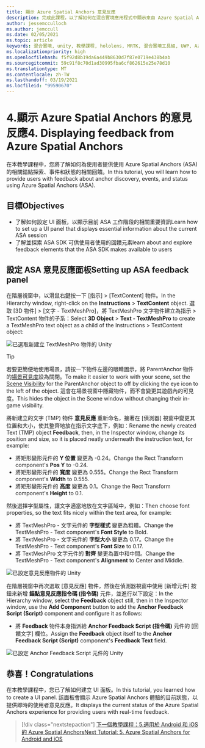```yaml
---
title: 顯示 Azure Spatial Anchors 意見反應
description: 完成此課程，以了解如何在混合實境應用程式中顯示來自 Azure Spatial Anchors 的意見反應。
author: jessemcculloch
ms.author: jemccull
ms.date: 02/05/2021
ms.topic: article
keywords: 混合實境, unity, 教學課程, hololens, MRTK, 混合實境工具組, UWP, Azure 空間錨點, 工作階段, 回饋元素
ms.localizationpriority: high
ms.openlocfilehash: f5f92d8b19da6a449b8630d7f87e0719e438b4ab
ms.sourcegitcommit: 59c91f8c70d1ad30995fba6cf862615e25e78d10
ms.translationtype: MT
ms.contentlocale: zh-TW
ms.lasthandoff: 03/19/2021
ms.locfileid: "99590670"
---
```

# <a name="4-displaying-feedback-from-azure-spatial-anchors"></a><span data-ttu-id="3609a-104">4.顯示 Azure Spatial Anchors 的意見反應</span><span class="sxs-lookup"><span data-stu-id="3609a-104">4. Displaying feedback from Azure Spatial Anchors</span></span>

<span data-ttu-id="3609a-105">在本教學課程中，您將了解如何為使用者提供使用 Azure Spatial Anchors (ASA) 的相關錨點探索、事件和狀態的相關回饋。</span><span class="sxs-lookup"><span data-stu-id="3609a-105">In this tutorial, you will learn how to provide users with feedback about anchor discovery, events, and status using Azure Spatial Anchors (ASA).</span></span>

## <a name="objectives"></a><span data-ttu-id="3609a-106">目標</span><span class="sxs-lookup"><span data-stu-id="3609a-106">Objectives</span></span>

* <span data-ttu-id="3609a-107">了解如何設定 UI 面板，以顯示目前 ASA 工作階段的相關重要資訊</span><span class="sxs-lookup"><span data-stu-id="3609a-107">Learn how to set up a UI panel that displays essential information about the current ASA session</span></span>
* <span data-ttu-id="3609a-108">了解並探索 ASA SDK 可供使用者使用的回饋元素</span><span class="sxs-lookup"><span data-stu-id="3609a-108">learn about and explore feedback elements that the ASA SDK makes available to users</span></span>

## <a name="setting-up-asa-feedback-panel"></a><span data-ttu-id="3609a-109">設定 ASA 意見反應面板</span><span class="sxs-lookup"><span data-stu-id="3609a-109">Setting up ASA feedback panel</span></span>

<span data-ttu-id="3609a-110">在階層視窗中，以滑鼠右鍵按一下 [指示] >  [TextContent] 物件。</span><span class="sxs-lookup"><span data-stu-id="3609a-110">In the Hierarchy window, right-click on the **Instructions** > **TextContent** object.</span></span> <span data-ttu-id="3609a-111">選取 [3D 物件] >  [文字 - TextMeshPro]，將 TextMeshPro 文字物件建立為指示 > TextContent 物件的子系：</span><span class="sxs-lookup"><span data-stu-id="3609a-111">Select **3D Object** > **Text - TextMeshPro** to create a TextMeshPro text object as a child of the Instructions > TextContent object:</span></span>

![已選取新建立 TextMeshPro 物件的 Unity](images/mr-learning-asa/asa-04-section1-step1-1.png)

> [!TIP]
> <span data-ttu-id="3609a-113">若要更簡便地使用場景，請按一下物件左邊的眼睛圖示，將 ParentAnchor 物件的<a href="https://docs.unity3d.com/Manual/SceneVisibility.html" target="_blank">場景可見度</a>設為關閉。</span><span class="sxs-lookup"><span data-stu-id="3609a-113">To make it easier to work with your scene, set the  <a href="https://docs.unity3d.com/Manual/SceneVisibility.html" target="_blank">Scene Visibility</a> for the ParentAnchor object to off by clicking the eye icon to the left of the object.</span></span> <span data-ttu-id="3609a-114">這會在場景視窗中隱藏物件，而不會變更其遊戲內的可見度。</span><span class="sxs-lookup"><span data-stu-id="3609a-114">This hides the object in the Scene window without changing their in-game visibility.</span></span>

<span data-ttu-id="3609a-115">將新建立的文字 (TMP) 物件 **意見反應** 重新命名，接著在 [偵測器] 視窗中變更其位置和大小，使其整齊地放在指示文字底下，例如：</span><span class="sxs-lookup"><span data-stu-id="3609a-115">Rename the newly created Text (TMP) object **Feedback**, then, in the Inspector window, change its position and size, so it is placed neatly underneath the instruction text, for example:</span></span>

* <span data-ttu-id="3609a-116">將矩形變形元件的 **Y 位置** 變更為 -0.24。</span><span class="sxs-lookup"><span data-stu-id="3609a-116">Change the Rect Transform component's **Pos Y** to -0.24.</span></span>
* <span data-ttu-id="3609a-117">將矩形變形元件的 **寬度** 變更為 0.555。</span><span class="sxs-lookup"><span data-stu-id="3609a-117">Change the Rect Transform component's **Width** to 0.555.</span></span>
* <span data-ttu-id="3609a-118">將矩形變形元件的 **高度** 變更為 0.1。</span><span class="sxs-lookup"><span data-stu-id="3609a-118">Change the Rect Transform component's **Height** to 0.1.</span></span>

<span data-ttu-id="3609a-119">然後選擇字型屬性，讓文字適當地放在文字區域中，例如：</span><span class="sxs-lookup"><span data-stu-id="3609a-119">Then choose font properties, so the text fits nicely within the text area, for example:</span></span>

* <span data-ttu-id="3609a-120">將 TextMeshPro - 文字元件的 **字型樣式** 變更為粗體。</span><span class="sxs-lookup"><span data-stu-id="3609a-120">Change the TextMeshPro - Text component's **Font Style** to Bold.</span></span>
* <span data-ttu-id="3609a-121">將 TextMeshPro - 文字元件的 **字型大小** 變更為 0.17。</span><span class="sxs-lookup"><span data-stu-id="3609a-121">Change the TextMeshPro - Text component's **Font Size** to 0.17.</span></span>
* <span data-ttu-id="3609a-122">將 TextMeshPro 文字元件的 **對齊** 變更為置中和中間。</span><span class="sxs-lookup"><span data-stu-id="3609a-122">Change the TextMeshPro - Text component's **Alignment** to Center and Middle.</span></span>

![已設定意見反應物件的 Unity](images/mr-learning-asa/asa-04-section1-step1-2.png)

<span data-ttu-id="3609a-124">在階層視窗中再次選取 [意見反應] 物件，然後在偵測器視窗中使用 [新增元件] 按鈕來新增 **錨點意見反應指令碼 (指令碼)** 元件，並進行以下設定：</span><span class="sxs-lookup"><span data-stu-id="3609a-124">In the Hierarchy window, select the **Feedback** object still, then in the Inspector window, use the **Add Component** button to add the **Anchor Feedback Script (Script)** component and configure it as follows:</span></span>

* <span data-ttu-id="3609a-125">將 **Feedback** 物件本身指派給 **Anchor Feedback Script (指令碼)** 元件的 [回饋文字] 欄位。</span><span class="sxs-lookup"><span data-stu-id="3609a-125">Assign the **Feedback** object itself to the **Anchor Feedback Script (Script)** component's **Feedback Text** field.</span></span>

![已設定 Anchor Feedback Script 元件的 Unity](images/mr-learning-asa/asa-04-section1-step1-3.png)

## <a name="congratulations"></a><span data-ttu-id="3609a-127">恭喜！</span><span class="sxs-lookup"><span data-stu-id="3609a-127">Congratulations</span></span>

<span data-ttu-id="3609a-128">在本教學課程中，您已了解如何建立 UI 面板。</span><span class="sxs-lookup"><span data-stu-id="3609a-128">In this tutorial, you learned how to create a UI panel.</span></span> <span data-ttu-id="3609a-129">該面板會顯示 Azure Spatial Anchors 體驗的目前狀態，以提供即時的使用者意見反應。</span><span class="sxs-lookup"><span data-stu-id="3609a-129">It displays the current status of the Azure Spatial Anchors experience for providing users with real-time feedback.</span></span>

> [!div class="nextstepaction"]
> [<span data-ttu-id="3609a-130">下一個教學課程：5.適用於 Android 和 iOS 的 Azure Spatial Anchors</span><span class="sxs-lookup"><span data-stu-id="3609a-130">Next Tutorial: 5. Azure Spatial Anchors for Android and iOS</span></span>](mr-learning-asa-05.md)
